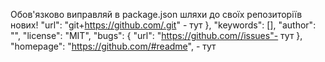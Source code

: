 Обов'язково виправляй в package.json шляхи до своїх репозиторіїв нових! "url":
"git+https://github.com/.git" - тут }, "keywords": [], "author": "", "license":
"MIT", "bugs": { "url": "https://github.com//issues"- тут }, "homepage":
"https://github.com/#readme", - тут
